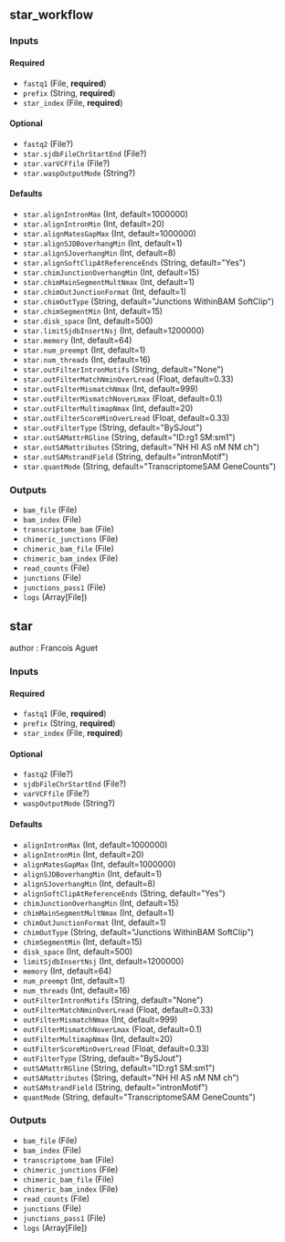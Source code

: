 
## star_workflow

### Inputs

#### Required

  * `fastq1` (File, **required**)
  * `prefix` (String, **required**)
  * `star_index` (File, **required**)

#### Optional

  * `fastq2` (File?)
  * `star.sjdbFileChrStartEnd` (File?)
  * `star.varVCFfile` (File?)
  * `star.waspOutputMode` (String?)

#### Defaults

  * `star.alignIntronMax` (Int, default=1000000)
  * `star.alignIntronMin` (Int, default=20)
  * `star.alignMatesGapMax` (Int, default=1000000)
  * `star.alignSJDBoverhangMin` (Int, default=1)
  * `star.alignSJoverhangMin` (Int, default=8)
  * `star.alignSoftClipAtReferenceEnds` (String, default="Yes")
  * `star.chimJunctionOverhangMin` (Int, default=15)
  * `star.chimMainSegmentMultNmax` (Int, default=1)
  * `star.chimOutJunctionFormat` (Int, default=1)
  * `star.chimOutType` (String, default="Junctions WithinBAM SoftClip")
  * `star.chimSegmentMin` (Int, default=15)
  * `star.disk_space` (Int, default=500)
  * `star.limitSjdbInsertNsj` (Int, default=1200000)
  * `star.memory` (Int, default=64)
  * `star.num_preempt` (Int, default=1)
  * `star.num_threads` (Int, default=16)
  * `star.outFilterIntronMotifs` (String, default="None")
  * `star.outFilterMatchNminOverLread` (Float, default=0.33)
  * `star.outFilterMismatchNmax` (Int, default=999)
  * `star.outFilterMismatchNoverLmax` (Float, default=0.1)
  * `star.outFilterMultimapNmax` (Int, default=20)
  * `star.outFilterScoreMinOverLread` (Float, default=0.33)
  * `star.outFilterType` (String, default="BySJout")
  * `star.outSAMattrRGline` (String, default="ID:rg1 SM:sm1")
  * `star.outSAMattributes` (String, default="NH HI AS nM NM ch")
  * `star.outSAMstrandField` (String, default="intronMotif")
  * `star.quantMode` (String, default="TranscriptomeSAM GeneCounts")

### Outputs

  * `bam_file` (File)
  * `bam_index` (File)
  * `transcriptome_bam` (File)
  * `chimeric_junctions` (File)
  * `chimeric_bam_file` (File)
  * `chimeric_bam_index` (File)
  * `read_counts` (File)
  * `junctions` (File)
  * `junctions_pass1` (File)
  * `logs` (Array[File])

## star

author
: Francois Aguet

### Inputs

#### Required

  * `fastq1` (File, **required**)
  * `prefix` (String, **required**)
  * `star_index` (File, **required**)

#### Optional

  * `fastq2` (File?)
  * `sjdbFileChrStartEnd` (File?)
  * `varVCFfile` (File?)
  * `waspOutputMode` (String?)

#### Defaults

  * `alignIntronMax` (Int, default=1000000)
  * `alignIntronMin` (Int, default=20)
  * `alignMatesGapMax` (Int, default=1000000)
  * `alignSJDBoverhangMin` (Int, default=1)
  * `alignSJoverhangMin` (Int, default=8)
  * `alignSoftClipAtReferenceEnds` (String, default="Yes")
  * `chimJunctionOverhangMin` (Int, default=15)
  * `chimMainSegmentMultNmax` (Int, default=1)
  * `chimOutJunctionFormat` (Int, default=1)
  * `chimOutType` (String, default="Junctions WithinBAM SoftClip")
  * `chimSegmentMin` (Int, default=15)
  * `disk_space` (Int, default=500)
  * `limitSjdbInsertNsj` (Int, default=1200000)
  * `memory` (Int, default=64)
  * `num_preempt` (Int, default=1)
  * `num_threads` (Int, default=16)
  * `outFilterIntronMotifs` (String, default="None")
  * `outFilterMatchNminOverLread` (Float, default=0.33)
  * `outFilterMismatchNmax` (Int, default=999)
  * `outFilterMismatchNoverLmax` (Float, default=0.1)
  * `outFilterMultimapNmax` (Int, default=20)
  * `outFilterScoreMinOverLread` (Float, default=0.33)
  * `outFilterType` (String, default="BySJout")
  * `outSAMattrRGline` (String, default="ID:rg1 SM:sm1")
  * `outSAMattributes` (String, default="NH HI AS nM NM ch")
  * `outSAMstrandField` (String, default="intronMotif")
  * `quantMode` (String, default="TranscriptomeSAM GeneCounts")

### Outputs

  * `bam_file` (File)
  * `bam_index` (File)
  * `transcriptome_bam` (File)
  * `chimeric_junctions` (File)
  * `chimeric_bam_file` (File)
  * `chimeric_bam_index` (File)
  * `read_counts` (File)
  * `junctions` (File)
  * `junctions_pass1` (File)
  * `logs` (Array[File])
